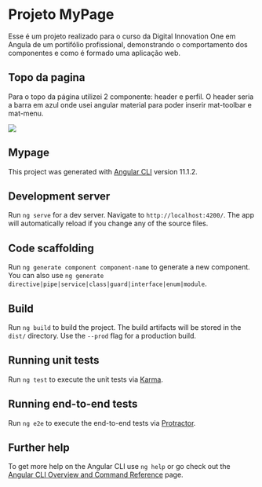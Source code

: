 # Projeto MyPage

Esse é um projeto realizado para o curso da Digital Innovation One em Angula de um portifólio profissional,
demonstrando o comportamento dos componentes e como é formado uma aplicação web.

## Topo da pagina

Para o topo da página utilizei 2 componente: header e perfil. O header seria a barra em azul onde usei angular material para poder inserir mat-toolbar e mat-menu.

![](/assets/img/readme/topo.png)

## Mypage

This project was generated with [Angular CLI](https://github.com/angular/angular-cli) version 11.1.2.

## Development server

Run `ng serve` for a dev server. Navigate to `http://localhost:4200/`. The app will automatically reload if you change any of the source files.

## Code scaffolding

Run `ng generate component component-name` to generate a new component. You can also use `ng generate directive|pipe|service|class|guard|interface|enum|module`.

## Build

Run `ng build` to build the project. The build artifacts will be stored in the `dist/` directory. Use the `--prod` flag for a production build.

## Running unit tests

Run `ng test` to execute the unit tests via [Karma](https://karma-runner.github.io).

## Running end-to-end tests

Run `ng e2e` to execute the end-to-end tests via [Protractor](http://www.protractortest.org/).

## Further help

To get more help on the Angular CLI use `ng help` or go check out the [Angular CLI Overview and Command Reference](https://angular.io/cli) page.
